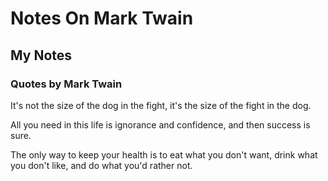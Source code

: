 # Notes On Mark Twain
## My Notes 

### Quotes by Mark Twain

It's not the size of the dog in the fight, it's the size of the fight in the dog.


All you need in this life is ignorance and confidence, and then success is sure.

The only way to keep your health is to eat what you don't want, drink what you don't like, and do what you'd rather not.


